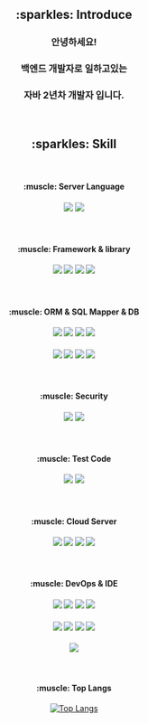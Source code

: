 <div align=center>
  <h2>:sparkles: Introduce</h2>
  <h3>안녕하세요!</h3>
  <h3>백엔드 개발자로 일하고있는</h3>
  <h3>자바 2년차 개발자 입니다.</h3>
&nbsp;&nbsp;&nbsp;&nbsp;&nbsp;&nbsp;&nbsp;&nbsp;&nbsp;&nbsp;&nbsp;&nbsp;&nbsp;&nbsp;&nbsp;&nbsp;&nbsp;&nbsp;&nbsp;&nbsp;&nbsp;&nbsp;&nbsp;&nbsp;&nbsp;
<h2>:sparkles: Skill</h2>
&nbsp;&nbsp;&nbsp;&nbsp;&nbsp;&nbsp;&nbsp;&nbsp;&nbsp;&nbsp;&nbsp;&nbsp;&nbsp;&nbsp;&nbsp;&nbsp;&nbsp;&nbsp;&nbsp;&nbsp;&nbsp;&nbsp;&nbsp;&nbsp;&nbsp;
  <h4>:muscle: Server Language</h4>  
<h4> 
<img src="https://img.shields.io/badge/Java-DC382D?style=for-the-badge&logo=JAVA&logoColor=white">
<img src="https://img.shields.io/badge/NODE.JS-DC382D?style=for-the-badge&logo=Node.js&logoColor=white">
</h4>
  &nbsp;&nbsp;&nbsp;&nbsp;&nbsp;&nbsp;&nbsp;&nbsp;&nbsp;&nbsp;&nbsp;&nbsp;&nbsp;&nbsp;&nbsp;&nbsp;&nbsp;&nbsp;&nbsp;&nbsp;&nbsp;&nbsp;&nbsp;&nbsp;&nbsp;
  <h4>:muscle: Framework & library</h4> 
<h4>
<img src="https://img.shields.io/badge/SPRING-FF4500?style=for-the-badge&logo=SPRING&logoColor=white">
<img src="https://img.shields.io/badge/SPRINGBOOT-FF4500?style=for-the-badge&logo=SPRINGBOOT&logoColor=white">
<img src="https://img.shields.io/badge/EXPRESS.JS-FF4500?style=for-the-badge&logo=Express&logoColor=white">
<img src="https://img.shields.io/badge/REACT.JS-FF4500?style=for-the-badge&logo=React&logoColor=white">  
</h4>  
  &nbsp;&nbsp;&nbsp;&nbsp;&nbsp;&nbsp;&nbsp;&nbsp;&nbsp;&nbsp;&nbsp;&nbsp;&nbsp;&nbsp;&nbsp;&nbsp;&nbsp;&nbsp;&nbsp;&nbsp;&nbsp;&nbsp;&nbsp;&nbsp;&nbsp;
  <h4>:muscle: ORM & SQL Mapper & DB</h4>
<h4>  
<img src="https://img.shields.io/badge/JPA-FFCA28?style=for-the-badge&logo=Jpa&logoColor=white">
<img src="https://img.shields.io/badge/SPRING DATA JPA-FFCA28?style=for-the-badge&logo=SpringDataJpa&logoColor=white">
<img src="https://img.shields.io/badge/HIBERNATE-FFCA28?style=for-the-badge&logo=Hibernate&logoColor=white">
<img src="https://img.shields.io/badge/MYBATIS-FFCA28?style=for-the-badge&logo=Mybatis&logoColor=white"> 
</h4>
<h4>  
<img src="https://img.shields.io/badge/MYSQL-FFCA28?style=for-the-badge&logo=Mysql&logoColor=white">
<img src="https://img.shields.io/badge/MARIADB-FFCA28?style=for-the-badge&logo=MariaDB&logoColor=white">
<img src="https://img.shields.io/badge/MSSQL-FFCA28?style=for-the-badge&logo=Mssql&logoColor=white">
<img src="https://img.shields.io/badge/REDIS-FFCA28?style=for-the-badge&logo=Redis&logoColor=white">  
</h4>  
  &nbsp;&nbsp;&nbsp;&nbsp;&nbsp;&nbsp;&nbsp;&nbsp;&nbsp;&nbsp;&nbsp;&nbsp;&nbsp;&nbsp;&nbsp;&nbsp;&nbsp;&nbsp;&nbsp;&nbsp;&nbsp;&nbsp;&nbsp;&nbsp;&nbsp;
  <h4>:muscle: Security</h4>
<h4>  
<img src="https://img.shields.io/badge/SPRING SECURITY-007531?style=for-the-badge&logo=SPRING SECURITY&logoColor=white">
<img src="https://img.shields.io/badge/JWT-007531?style=for-the-badge&logo=Jwt&logoColor=white">
</h4>
  &nbsp;&nbsp;&nbsp;&nbsp;&nbsp;&nbsp;&nbsp;&nbsp;&nbsp;&nbsp;&nbsp;&nbsp;&nbsp;&nbsp;&nbsp;&nbsp;&nbsp;&nbsp;&nbsp;&nbsp;&nbsp;&nbsp;&nbsp;&nbsp;&nbsp;
  <h4>:muscle: Test Code</h4>
<h4>
  <img src="https://img.shields.io/badge/JUnit4/5-2D4999?style=for-the-badge&logo=JUnit5&logoColor=white">
  <img src="https://img.shields.io/badge/MOCKITO-2D4999?style=for-the-badge&logo=Mockito&logoColor=white">
</h4>  
  &nbsp;&nbsp;&nbsp;&nbsp;&nbsp;&nbsp;&nbsp;&nbsp;&nbsp;&nbsp;&nbsp;&nbsp;&nbsp;&nbsp;&nbsp;&nbsp;&nbsp;&nbsp;&nbsp;&nbsp;&nbsp;&nbsp;&nbsp;&nbsp;&nbsp;
  <h4>:muscle: Cloud Server</h4>
<h4>
<img src="https://img.shields.io/badge/Amazon AWS-0A66C2?style=for-the-badge&logo=Amazon AWS&logoColor=white">
<img src="https://img.shields.io/badge/Amazon S3-0A66C2?style=for-the-badge&logo=Amazon S3&logoColor=white">
<img src="https://img.shields.io/badge/Amazon RDS-0A66C2?style=for-the-badge&logo=Amazon EC2&logoColor=white">  
<img src="https://img.shields.io/badge/Amazon EC2-0A66C2?style=for-the-badge&logo=JUnit5&logoColor=white">
</h4>  
  &nbsp;&nbsp;&nbsp;&nbsp;&nbsp;&nbsp;&nbsp;&nbsp;&nbsp;&nbsp;&nbsp;&nbsp;&nbsp;&nbsp;&nbsp;&nbsp;&nbsp;&nbsp;&nbsp;&nbsp;&nbsp;&nbsp;&nbsp;&nbsp;&nbsp;
  <h4>:muscle: DevOps & IDE</h4>
<h4>  
<img src="https://img.shields.io/badge/DOCKER-5A0FC8?style=for-the-badge&logo=Docker&logoColor=white">
<img src="https://img.shields.io/badge/JENKINS-5A0FC8?style=for-the-badge&logo=Jenkins&logoColor=white"> 
<img src="https://img.shields.io/badge/ATLASSIAN-5A0FC8?style=for-the-badge&logo=Atlassian&logoColor=white">
<img src="https://img.shields.io/badge/JIRA-5A0FC8?style=for-the-badge&logo=Jira&logoColor=white">  
</h4>
<h4>  
<img src="https://img.shields.io/badge/CONFLUENCE-5A0FC8?style=for-the-badge&logo=Confluence&logoColor=white">  
<img src="https://img.shields.io/badge/SWAGGER-5A0FC8?style=for-the-badge&logo=Swagger&logoColor=white">
<img src="https://img.shields.io/badge/INTELLIJ-5A0FC8?style=for-the-badge&logo=IntelliJ IDEA&logoColor=white">
<img src="https://img.shields.io/badge/WEBSTORM-5A0FC8?style=for-the-badge&logo=Webstorm&logoColor=white">  
</h4>
<h4>  
<img src="https://img.shields.io/badge/DATAGRIP-5A0FC8?style=for-the-badge&logo=Datagrip&logoColor=white">
</h4>
  &nbsp;&nbsp;&nbsp;&nbsp;&nbsp;&nbsp;&nbsp;&nbsp;&nbsp;&nbsp;&nbsp;&nbsp;&nbsp;&nbsp;&nbsp;&nbsp;&nbsp;&nbsp;&nbsp;&nbsp;&nbsp;&nbsp;&nbsp;&nbsp;&nbsp;

<h4>:muscle: Top Langs</h4>

[![Top Langs](https://github-readme-stats.vercel.app/api/top-langs/?username=newy12&langs_count=4)](https://github.com/newy12/github-readme-stats)
</div>
